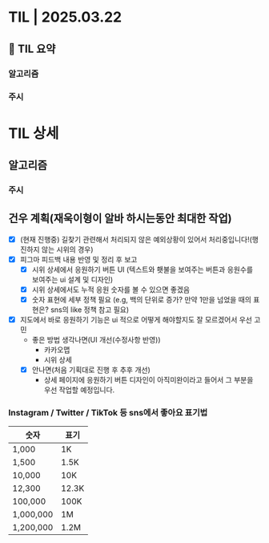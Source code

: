 # TIL | 2025.03.22

## 📌 TIL 요약

### 알고리즘

### 주시

# TIL 상세

## 알고리즘

### 주시

## 건우 계획(재욱이형이 알바 하시는동안 최대한 작업)

-   [x] (현재 진행중) 길찾기 관련해서 처리되지 않은 예외상황이 있어서 처리중입니다!(행진하지 않는 시위의 경우)
-   [x] 피그마 피드백 내용 반영 및 정리 후 보고
    -   [x] 시위 상세에서 응원하기 버튼 UI (텍스트와 횃불을 보여주는 버튼과 응원수를 보여주는 ui 설계 및 디자인)
    -   [x] 시위 상세에서도 누적 응원 숫자를 볼 수 있으면 좋겠음
    -   [x] 숫자 표현에 세부 정책 필요 (e.g, 백의 단위로 증가? 만약 1만을 넘었을 때의 표현은? sns의 like 정책 참고 필요)
-   [x] 지도에서 바로 응원하기 기능은 ui 적으로 어떻게 해야할지도 잘 모르겠어서 우선 고민
    -   좋은 방법 생각나면(UI 개선(수정사항 반영))
        -   카카오맵
        -   시위 상세
    -   [x] 안나면(처음 기획대로 진행 후 추후 개선)
        -   상세 페이지에 응원하기 버튼 디자인이 아직미완이라고 들어서 그 부분을 우선 작업할 예정입니다.

### Instagram / Twitter / TikTok 등 sns에서 좋아요 표기법

| 숫자      | 표기  |
| --------- | ----- |
| 1,000     | 1K    |
| 1,500     | 1.5K  |
| 10,000    | 10K   |
| 12,300    | 12.3K |
| 100,000   | 100K  |
| 1,000,000 | 1M    |
| 1,200,000 | 1.2M  |
